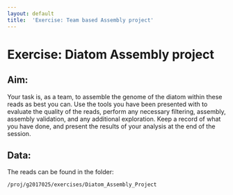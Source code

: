 ```yaml
---
layout: default
title:  'Exercise: Team based Assembly project'
---
```


# Exercise: Diatom Assembly project

## Aim:

Your task is, as a team, to assemble the genome of the diatom within these reads as best you can.
Use the tools you have been presented with to evaluate the quality of the reads, perform any necessary
filtering, assembly, assembly validation, and any additional exploration. Keep a record of what you
have done, and present the results of your analysis at the end of the session.

## Data:

The reads can be found in the folder:

```
/proj/g2017025/exercises/Diatom_Assembly_Project
```
